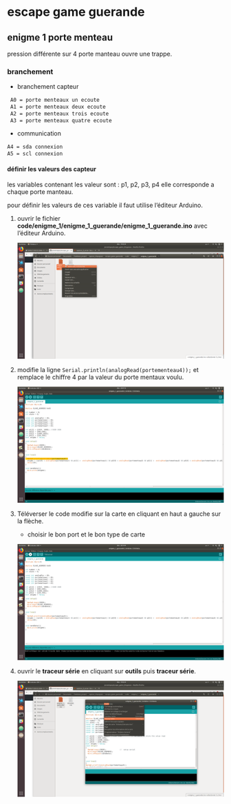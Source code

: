 # escape game guerande
## enigme 1 porte menteau

pression différente sur 4 porte manteau ouvre une trappe.

### branchement
* branchement capteur

```
 A0 = porte menteaux un ecoute
 A1 = porte menteaux deux ecoute
 A2 = porte menteaux trois ecoute
 A3 = porte menteaux quatre ecoute
```
* communication

```
A4 = sda connexion
A5 = scl connexion
```

####  définir les valeurs des capteur

  les variables contenant les valeur sont :
    p1, p2, p3, p4
  elle corresponde a chaque porte manteau.


  pour définir les valeurs de ces variable il faut utilise l’éditeur Arduino.

  1. ouvrir le fichier __code/enigme_1/enigme_1_guerande/enigme_1_guerande.ino__ avec l’éditeur Arduino.

      ![open file with ide Arduino](./img_for_readme/open_file_with_ide_Arduino.png)

  2. modifie la ligne ```Serial.println(analogRead(portementeau4));``` et remplace le chiffre 4 par la valeur du porte mentaux voulu.

      ![highlights code on ide Arduino](./img_for_readme/change_ligne_serial.png)

  3. Téléverser le code modifie sur la carte en cliquant en haut a gauche sur la flèche.

      * choisir le bon port et le bon type de carte  

      ![highlights code on ide Arduino](./img_for_readme/televerse_ide_arduino.png)

  4. ouvrir le __traceur série__ en cliquant sur __outils__ puis __traceur série__.

      ![place sourie on traceur serie](./img_for_readme/place_sourie_on_traceur_serie.png)
